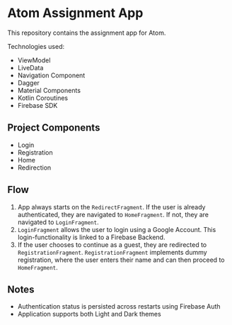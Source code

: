 # Atom Assignment App

This repository contains the assignment app for Atom.

Technologies used:

- ViewModel
- LiveData
- Navigation Component
- Dagger
- Material Components
- Kotlin Coroutines
- Firebase SDK

## Project Components

- Login
- Registration
- Home
- Redirection

## Flow

1. App always starts on the `RedirectFragment`. If the user is already authenticated, they are navigated to `HomeFragment`. If not, they are navigated to `LoginFragment`.
2. `LoginFragment` allows the user to login using a Google Account. This login-functionality is linked to a Firebase Backend.
3. If the user chooses to continue as a guest, they are redirected to `RegistrationFragment`. `RegistrationFragment` implements dummy registration, where the user enters their name and can then proceed to `HomeFragment`.

## Notes

- Authentication status is persisted across restarts using Firebase Auth
- Application supports both Light and Dark themes
